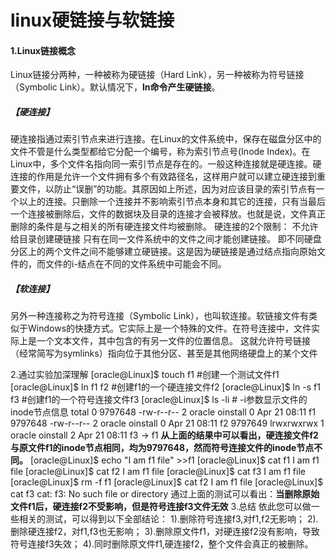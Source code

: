 # linux硬链接与软链接

#### 1.Linux链接概念

Linux链接分两种，一种被称为硬链接（Hard Link），另一种被称为符号链接（Symbolic Link）。默认情况下，**ln命令产生硬链接**。

##### 【硬连接】

硬连接指通过索引节点来进行连接。在Linux的文件系统中，保存在磁盘分区中的文件不管是什么类型都给它分配一个编号，称为索引节点号(Inode Index)。在Linux中，多个文件名指向同一索引节点是存在的。一般这种连接就是硬连接。硬连接的作用是允许一个文件拥有多个有效路径名，这样用户就可以建立硬连接到重要文件，以防止“误删”的功能。其原因如上所述，因为对应该目录的索引节点有一个以上的连接。只删除一个连接并不影响索引节点本身和其它的连接，只有当最后一个连接被删除后，文件的数据块及目录的连接才会被释放。也就是说，文件真正删除的条件是与之相关的所有硬连接文件均被删除。
硬连接的2个限制：
不允许给目录创建硬链接
只有在同一文件系统中的文件之间才能创建链接。 即不同硬盘分区上的两个文件之间不能够建立硬链接。这是因为硬链接是通过结点指向原始文件的，而文件的i-结点在不同的文件系统中可能会不同。

##### 【软连接】

另外一种连接称之为符号连接（Symbolic Link），也叫软连接。软链接文件有类似于Windows的快捷方式。它实际上是一个特殊的文件。在符号连接中，文件实际上是一个文本文件，其中包含的有另一文件的位置信息。
这就允许符号链接（经常简写为symlinks）指向位于其他分区、甚至是其他网络硬盘上的某个文件

2.通过实验加深理解
[oracle@Linux]$ touch f1 #创建一个测试文件f1
[oracle@Linux]$ ln f1 f2 #创建f1的一个硬连接文件f2
[oracle@Linux]$ ln -s f1 f3 #创建f1的一个符号连接文件f3
[oracle@Linux]$ ls -li # -i参数显示文件的inode节点信息
total 0
9797648 -rw-r--r-- 2 oracle oinstall 0 Apr 21 08:11 f1
9797648 -rw-r--r-- 2 oracle oinstall 0 Apr 21 08:11 f2
9797649 lrwxrwxrwx 1 oracle oinstall 2 Apr 21 08:11 f3 -> f1
**从上面的结果中可以看出，硬连接文件f2与原文件f1的inode节点相同，均为9797648，然而符号连接文件的inode节点不同。**
[oracle@Linux]$ echo "I am f1 file" >>f1
[oracle@Linux]$ cat f1
I am f1 file
[oracle@Linux]$ cat f2
I am f1 file
[oracle@Linux]$ cat f3
I am f1 file
[oracle@Linux]$ rm -f f1
[oracle@Linux]$ cat f2
I am f1 file
[oracle@Linux]$ cat f3
cat: f3: No such file or directory
通过上面的测试可以看出：**当删除原始文件f1后，硬连接f2不受影响，但是符号连接f3文件无效**
3.总结
依此您可以做一些相关的测试，可以得到以下全部结论：
1).删除符号连接f3,对f1,f2无影响；
2).删除硬连接f2，对f1,f3也无影响；
3).删除原文件f1，对硬连接f2没有影响，导致符号连接f3失效；
4).同时删除原文件f1,硬连接f2，整个文件会真正的被删除。
